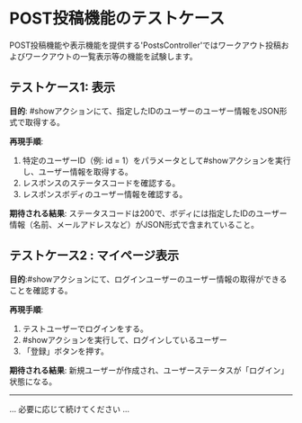 # POST投稿機能のテストケース

POST投稿機能や表示機能を提供する'PostsController'ではワークアウト投稿およびワークアウトの一覧表示等の機能を試験します。

## テストケース1: 表示

**目的**: #showアクションにて、指定したIDのユーザーのユーザー情報をJSON形式で取得する。

**再現手順**:

1. 特定のユーザーID（例: id = 1）をパラメータとして#showアクションを実行し、ユーザー情報を取得する。
2. レスポンスのステータスコードを確認する。
3. レスポンスボディのユーザー情報を確認する。

**期待される結果**: ステータスコードは200で、ボディには指定したIDのユーザー情報（名前、メールアドレスなど）がJSON形式で含まれていること。


## テストケース2 : マイページ表示

**目的**:#showアクションにて、ログインユーザーのユーザー情報の取得ができることを確認する。

**再現手順**:

1. テストユーザーでログインをする。
2. #showアクションを実行して、ログインしているユーザー
3. 「登録」ボタンを押す。

**期待される結果**: 新規ユーザーが作成され、ユーザーステータスが「ログイン」状態になる。

---


... 必要に応じて続けてください ...

